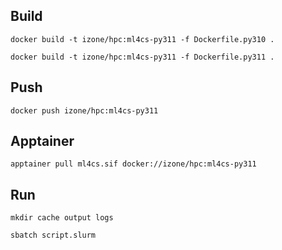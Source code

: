 ## Build
```docker build -t izone/hpc:ml4cs-py311 -f Dockerfile.py310 .```

```docker build -t izone/hpc:ml4cs-py311 -f Dockerfile.py311 .```

## Push
```docker push izone/hpc:ml4cs-py311```

## Apptainer
```apptainer pull ml4cs.sif docker://izone/hpc:ml4cs-py311```



## Run
```mkdir cache output logs```

```sbatch script.slurm```

